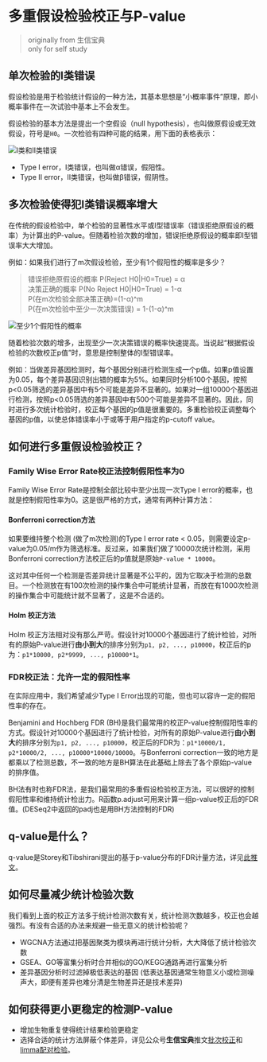 # 多重假设检验校正与P-value
> originally from 生信宝典  
> only for self study

## 单次检验的I类错误

假设检验是用于检验统计假设的一种方法，其基本思想是“小概率事件”原理，即小概率事件在一次试验中基本上不会发生。

假设检验的基本方法是提出一个空假设（null hypothesis），也叫做原假设或无效假设，符号是`H0`。一次检验有四种可能的结果，用下面的表格表示：

![I类和II类错误](https://github.com/liuyujie0136/Sci-Tech-Notes/raw/main/bioinfo/p-value-1.png)

* Type I error，I类错误，也叫做α错误，假阳性。
* Type II error，II类错误，也叫做β错误，假阴性。

## 多次检验使得犯I类错误概率增大

在传统的假设检验中，单个检验的显著性水平或I型错误率（错误拒绝原假设的概率）为计算出的P-value。但随着检验次数的增加，错误拒绝原假设的概率即I型错误率大大增加。

例如：如果我们进行了m次假设检验，至少有1个假阳性的概率是多少？

> 错误拒绝原假设的概率 P(Reject H0|H0=True) = α  
> 决策正确的概率 P(No Reject H0|H0=True) = 1-α  
> P(在m次检验全部决策正确)=(1-α)^m  
> P(在m次检验中至少一次决策错误) = 1-(1-α)^m

![至少1个假阳性的概率](https://github.com/liuyujie0136/Sci-Tech-Notes/raw/main/bioinfo/p-value-2.png)

随着检验次数的增多，出现至少一次决策错误的概率快速提高。当说起“根据假设检验的次数校正p值”时，意思是控制整体的I型错误率。

例如：当做差异基因检测时，每个基因分别进行检测生成一个p值。如果p值设置为0.05，每个差异基因识别出错的概率为5%。如果同时分析100个基因，按照p<0.05筛选的差异基因中有5个可能是差异不显著的。如果对一组10000个基因进行检测，按照p<0.05筛选的差异基因中有500个可能是差异不显著的。因此，同时进行多次统计检验时，校正每个基因的p值是很重要的。多重检验校正调整每个基因的p值，以使总体错误率小于或等于用户指定的p-cutoff value。

## 如何进行多重假设检验校正？

### Family Wise Error Rate校正法控制假阳性率为0

Family Wise Error Rate是控制全部比较中至少出现一次Type I error的概率，也就是控制假阳性率为0。这是很严格的方式，通常有两种计算方法：

#### Bonferroni correction方法

如果要维持整个检测 (做了m次检测)的Type I error rate < 0.05，则需要设定p-value为0.05/m作为筛选标准。反过来，如果我们做了10000次统计检测，采用Bonferroni correction方法校正后的p值就是原始`P-value * 10000`。

这对其中任何一个检测是否差异统计显著是不公平的，因为它取决于检测的总数目。一个检测放在有100次检测的操作集合中可能统计显著，而放在有1000次检测的操作集合中可能统计就不显著了，这是不合适的。

#### Holm 校正方法

Holm 校正方法相对没有那么严苛。假设针对10000个基因进行了统计检验，对所有的原始P-value进行**由小到大**的排序分别为`p1, p2, ..., p10000`，校正后的p为：`p1*10000, p2*9999, ..., p10000*1`。

### FDR校正法：允许一定的假阳性率

在实际应用中，我们希望减少Type I Error出现的可能，但也可以容许一定的假阳性率的存在。

Benjamini and Hochberg FDR (BH)是我们最常用的校正P-value控制假阳性率的方式。假设针对10000个基因进行了统计检验，对所有的原始P-value进行**由小到大**的排序分别为`p1, p2, ..., p10000`，校正后的FDR为：`p1*10000/1, p2*10000/2, ..., p10000*10000/10000`。与Bonferroni correction一致的地方是都乘以了检测总数，不一致的地方是BH算法在此基础上除去了各个原始p-value的排序值。

BH法有时也称FDR法，是我们最常用的多重假设检验校正方法，可以很好的控制假阳性率和维持统计检出力。R函数p.adjust可用来计算一组p-value校正后的FDR值。(DESeq2中返回的padj也是用BH方法控制的FDR)

## q-value是什么？

q-value是Storey和Tibshirani提出的基于p-value分布的FDR计量方法，详见[此推文](https://mp.weixin.qq.com/s?__biz=MzI5MTcwNjA4NQ==&mid=2247488229&idx=1&sn=2c4f1fbba7f4af9797ffd6ff06a200c5&scene=21#wechat_redirect)。

## 如何尽量减少统计检验次数

我们看到上面的校正方法多于统计检测次数有关，统计检测次数越多，校正也会越强烈。有没有合适的办法来规避一些无意义的统计检验呢？

* WGCNA方法通过把基因聚类为模块再进行统计分析，大大降低了统计检验次数
* GSEA、GO等富集分析时合并相似的GO/KEGG通路再进行富集分析
* 差异基因分析时过滤掉极低表达的基因 (低表达基因通常生物意义小或检测噪声大，即便有差异也难分清是生物差异还是技术差异)

## 如何获得更小更稳定的检测P-value

* 增加生物重复使得统计结果检验更稳定
* 选择合适的统计方法屏蔽个体差异，详见公众号**生信宝典**推文[批次校正](https://mp.weixin.qq.com/s?__biz=MzI5MTcwNjA4NQ==&mid=2247495952&idx=1&sn=fd7f0472fb97a7da9199ffde0e17c07d&chksm=ec0e349adb79bd8c9961fe445b0f3cd6ef3a583f98a510a02aea18ff3be9710395961a92168f&token=342863021&lang=zh_CN&scene=21#wechat_redirect)和[limma配对检验](https://mp.weixin.qq.com/s?__biz=MzI5MTcwNjA4NQ==&mid=2247488116&idx=1&sn=62c480f623f37f2fc16d78a0be62685b&scene=21#wechat_redirect)。



